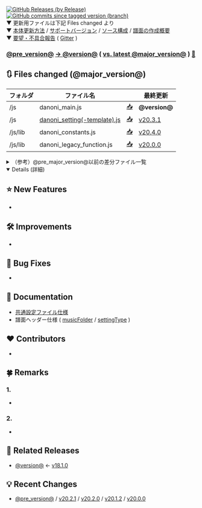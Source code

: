 <!--

MarkDown Template for Release
Created: 2021/02/01
Revised: 2021/02/28

// 置換用文字列リスト
@version@ v20.4.0
@pre_version@ v20.3.1
@major_version@ v20
@pre_major_version@ v19

-->

[![GitHub Releases (by Release)](https://img.shields.io/github/downloads/cwtickle/danoniplus/@version@/total)](../../archive/@version@.zip)  [![GitHub commits since tagged version (branch)](https://img.shields.io/github/commits-since/cwtickle/danoniplus/@version@/master?style=social)](../../compare/@version@...master#files_bucket)  
▼ 更新用ファイルは下記 Files changed より  
▼ [本体更新方法](../../wiki/HowToUpdate) / [サポートバージョン](../../security/policy) / [ソース構成](../../wiki/AboutSource) / [譜面の作成概要](../../wiki/HowtoMake)  
▼ [要望・不具合報告](../../blob/develop/.github/CONTRIBUTING.md) ( [Gitter](https://gitter.im/danonicw/community) )  

### [@pre_version@](../../releases/tag/@pre_version@) [-> @version@](../../compare/@pre_version@...@version@#files_bucket) ( [vs. latest @major_version@](../../compare/@version@...master#files_bucket) ) [📁](../../tree/@version@)

<!-- 変更ファイル一覧 -->
## 🔃 Files changed (@major_version@)

|フォルダ|ファイル名||最終更新|
|----|----|----|----|
|/js|danoni_main.js|[:inbox_tray:](../../releases/download/@version@/danoni_main.js)|**@version@**|
|/js|[danoni_setting(-template).js](../../compare/v20.2.1...v20.3.1#files_bucket)|[:inbox_tray:](../../releases/download/v20.3.1/danoni_setting-template.js)|[v20.3.1](../../releases/tag/v20.3.1)|
|/js/lib|danoni_constants.js|[:inbox_tray:](../../releases/download/v20.4.0/danoni_constants.js)|[v20.4.0](../../releases/tag/v20.4.0)|
|/js/lib|danoni_legacy_function.js|[:inbox_tray:](../../releases/download/v19.0.0/danoni_legacy_function.js)|[v20.0.0](../../releases/tag/v20.0.0)|

<details>
<summary>（参考）@pre_major_version@以前の差分ファイル一覧</summary>

|フォルダ|ファイル名||最終更新|
|----|----|----|----|
|/js/lib|danoni_localbinary.js|[:inbox_tray:](../../releases/download/v15.1.0/danoni_localbinary.js)|[v15.1.0](../../releases/tag/v15.1.0)|
|/css|danoni_main.css|[:inbox_tray:](../../releases/download/v18.5.0/danoni_main.css)|[v18.5.0](../../releases/tag/v18.5.0)|
|/img|aaShadow.svg<br>arrow.svg<br>arrowShadow.svg<br>borderline.svg<br>c.svg<br>cursor.svg<br>giko.svg<br>iyo.svg<br>monar.svg<br>morara.svg<br>onigiri.svg|[:inbox_tray:](../../releases/download/v15.1.0/img.zip)|[v15.1.0](../../releases/tag/v15.1.0)|
|/skin|danoni_skin_default.css<br>danoni_skin_light.css<br>danoni_skin_skyblue.css|[:inbox_tray:](../../releases/download/v14.1.0/danoni_skin_default.css)<br>[:inbox_tray:](../../releases/download/v14.1.0/danoni_skin_light.css)<br>[:inbox_tray:](../../releases/download/v14.1.0/danoni_skin_skyblue.css)|[v14.1.0](../../releases/tag/v14.1.0)|

</details>

<details open>
<summary>Details (詳細)</summary>

<!-- 機能追加 -->
## ⭐ New Features
- 

<!-- 機能追加以外の改善内容 -->
## 🛠️ Improvements
- 

<!-- 不具合修正 -->
## 🐞 Bug Fixes
- 

<!-- 今回更新したWikiドキュメントへのリンク -->
## 📔 Documentation
- [共通設定ファイル仕様](../../wiki/dos_setting)
- 譜面ヘッダー仕様 ( [musicFolder](../../wiki/dos-h0013-musicFolder) / [settingType](../../wiki/dos-h0056-settingType) )

<!-- 今回の更新に貢献した方 -->
## ❤️ Contributors
- 

<!-- 今回の更新の補足事項 -->
## 🍀 Remarks
### 1. 
- 

### 2. 
- 

<!-- 関連更新情報 -->
## 🎣 Related Releases
- [@version@](../../releases/tag/@version@) <- [v18.1.0](../../releases/tag/v18.1.0)

<!-- 直近の更新 -->
## 💡 Recent Changes
- [@pre_version@](../../releases/tag/@pre_version@) / [v20.2.1](../../releases/tag/v20.2.1) / [v20.2.0](../../releases/tag/v20.2.0) / [v20.1.2](../../releases/tag/v20.1.2) / [v20.0.0](../../releases/tag/v20.0.0)
</details>